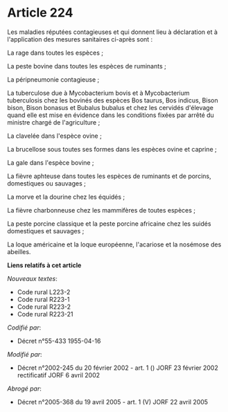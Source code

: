 # Article 224

Les maladies réputées contagieuses et qui donnent lieu à déclaration et à l'application des mesures sanitaires ci-après
sont :

La rage dans toutes les espèces ;

La peste bovine dans toutes les espèces de ruminants ;

La péripneumonie contagieuse ;

La tuberculose due à Mycobacterium bovis et à Mycobacterium tuberculosis chez les bovinés des espèces Bos taurus, Bos
indicus, Bison bison, Bison bonasus et Bubalus bubalus et chez les cervidés d'élevage quand elle est mise en évidence dans
les conditions fixées par arrêté du ministre chargé de l'agriculture ;

La clavelée dans l'espèce ovine ;

La brucellose sous toutes ses formes dans les espèces ovine et caprine ;

La gale dans l'espèce bovine ;

La fièvre aphteuse dans toutes les espèces de ruminants et de porcins, domestiques ou sauvages ;

La morve et la dourine chez les équidés ;

La fièvre charbonneuse chez les mammifères de toutes espèces ;

La peste porcine classique et la peste porcine africaine chez les suidés domestiques et sauvages ;

La loque américaine et la loque européenne, l'acariose et la nosémose des abeilles.

**Liens relatifs à cet article**

_Nouveaux textes_:

  - Code rural L223-2
  - Code rural R223-1
  - Code rural R223-2
  - Code rural R223-21

_Codifié par_:

  - Décret n°55-433 1955-04-16

_Modifié par_:

  - Décret n°2002-245 du 20 février 2002 - art. 1 () JORF 23 février 2002 rectificatif JORF 6 avril 2002

_Abrogé par_:

  - Décret n°2005-368 du 19 avril 2005 - art. 1 (V) JORF 22 avril 2005
